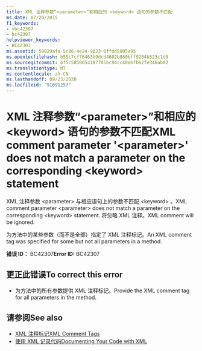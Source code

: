 ```yaml
---
title: XML 注释参数“<parameter>”和相应的 <keyword> 语句的参数不匹配
ms.date: 07/20/2015
f1_keywords:
- vbc42307
- bc42307
helpviewer_keywords:
- BC42307
ms.assetid: 59029afa-5c86-4e24-9823-0ffdd5805a95
ms.openlocfilehash: b55c7cf76463b9dcd4602b860bff9284b523c1d9
ms.sourcegitcommit: bf5c5850654187705bc94cc40ebfb62fe346ab02
ms.translationtype: MT
ms.contentlocale: zh-CN
ms.lasthandoff: 09/23/2020
ms.locfileid: "91091257"
---
```

# <a name="xml-comment-parameter-parameter-does-not-match-a-parameter-on-the-corresponding-keyword-statement"></a><span data-ttu-id="3b2e2-102">XML 注释参数“\<parameter>”和相应的 \<keyword> 语句的参数不匹配</span><span class="sxs-lookup"><span data-stu-id="3b2e2-102">XML comment parameter '\<parameter>' does not match a parameter on the corresponding \<keyword> statement</span></span>

<span data-ttu-id="3b2e2-103">XML 注释参数 \<parameter> 与相应语句上的参数不匹配 \<keyword> 。</span><span class="sxs-lookup"><span data-stu-id="3b2e2-103">XML comment parameter \<parameter> does not match a parameter on the corresponding \<keyword> statement.</span></span> <span data-ttu-id="3b2e2-104">将忽略 XML 注释。</span><span class="sxs-lookup"><span data-stu-id="3b2e2-104">XML comment will be ignored.</span></span>  
  
 <span data-ttu-id="3b2e2-105">为方法中的某些参数（而不是全部）指定了 XML 注释标记。</span><span class="sxs-lookup"><span data-stu-id="3b2e2-105">An XML comment tag was specified for some but not all parameters in a method.</span></span>  
  
 <span data-ttu-id="3b2e2-106">**错误 ID：** BC42307</span><span class="sxs-lookup"><span data-stu-id="3b2e2-106">**Error ID:** BC42307</span></span>  
  
## <a name="to-correct-this-error"></a><span data-ttu-id="3b2e2-107">更正此错误</span><span class="sxs-lookup"><span data-stu-id="3b2e2-107">To correct this error</span></span>  
  
- <span data-ttu-id="3b2e2-108">为方法中的所有参数提供 XML 注释标记。</span><span class="sxs-lookup"><span data-stu-id="3b2e2-108">Provide the XML comment tag for all parameters in the method.</span></span>  
  
## <a name="see-also"></a><span data-ttu-id="3b2e2-109">请参阅</span><span class="sxs-lookup"><span data-stu-id="3b2e2-109">See also</span></span>

- [<span data-ttu-id="3b2e2-110">XML 注释标记</span><span class="sxs-lookup"><span data-stu-id="3b2e2-110">XML Comment Tags</span></span>](../language-reference/xmldoc/index.md)
- [<span data-ttu-id="3b2e2-111">使用 XML 记录代码</span><span class="sxs-lookup"><span data-stu-id="3b2e2-111">Documenting Your Code with XML</span></span>](../programming-guide/program-structure/documenting-your-code-with-xml.md)
